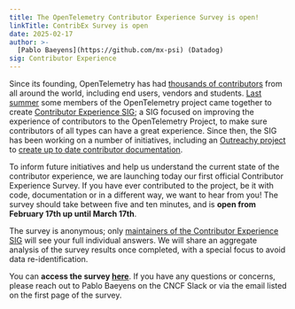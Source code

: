 ```yaml
---
title: The OpenTelemetry Contributor Experience Survey is open!
linkTitle: ContribEx Survey is open
date: 2025-02-17
author: >-
  [Pablo Baeyens](https://github.com/mx-psi) (Datadog)
sig: Contributor Experience
---
```


Since its founding, OpenTelemetry has had [thousands of contributors][3] from all around the world,
including end users, vendors and students. [Last summer][1] some members of the OpenTelemetry
project came together to create [Contributor Experience SIG][2]; a SIG focused on improving the
experience of contributors to the OpenTelemetry Project, to make sure contributors of all types can
have a great experience. Since then, the SIG has been working on a number of initiatives, including
an [Outreachy project][5] to [create up to date contributor documentation][4].

To inform future initiatives and help us understand the current state of the contributor experience,
we are launching today our first official Contributor Experience Survey. If you have ever
contributed to the project, be it with code, documentation or in a different way, we want to hear
from you! The survey should take between five and ten minutes, and is **open from February 17th up
until March 17th**.

The survey is anonymous; only [maintainers of the Contributor Experience SIG][7] will see your full
individual answers. We will share an aggregate analysis of the survey results once completed, with a
special focus to avoid data re-identification.

You can **access the survey [here][6]**. If you have any questions or concerns, please reach out to
Pablo Baeyens on the CNCF Slack or via the email listed on the first page of the survey.

[1]: https://github.com/open-telemetry/community/pull/2162
[2]: https://github.com/open-telemetry/sig-contributor-experience
[3]: https://opentelemetry.devstats.cncf.io/d/9/developer-activity-counts-by-repository-group-table?orgId=1
[4]: https://github.com/open-telemetry/sig-contributor-experience/issues/16
[5]: https://www.outreachy.org/
[6]: https://docs.google.com/forms/d/e/1FAIpQLScoG279ZhRuMu8J_8BebGEVtMOS8BgD9cpQUJ6xSnNIAUtedw/viewform?usp=header
[7]: https://github.com/orgs/open-telemetry/teams/sig-contributor-experience-maintainers
